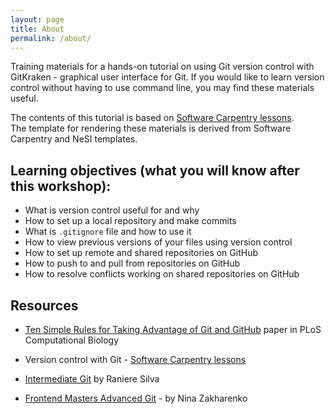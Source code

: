 ```yaml
---
layout: page
title: About
permalink: /about/
---
```


Training materials for a hands-on tutorial on using Git version control with GitKraken - graphical user interface for Git. If you would like to learn version control without having to use 
command line, you may find these materials useful.

The contents of this tutorial is based on [Software Carpentry lessons](http://swcarpentry.github.io/git-novice/).
<br>
The template for rendering these materials is derived from Software Carpentry and NeSI templates.

## Learning objectives (what you will know after this workshop):

* What is version control useful for and why
* How to set up a local repository and make commits
* What is `.gitignore` file and how to use it
* How to view previous versions of your files using version control
* How to set up remote and shared repositories on GitHub
* How to push to and pull from repositories on GitHub
* How to resolve conflicts working on shared repositories on GitHub

## Resources

* [Ten Simple Rules for Taking Advantage of Git and GitHub](https://journals.plos.org/ploscompbiol/article?id=10.1371/journal.pcbi.1004947) paper in PLoS Computational Biology

* Version control with Git - [Software Carpentry lessons](http://swcarpentry.github.io/git-novice/)
* [Intermediate Git](https://rgaiacs.github.io/swc-git-intermediate) by Raniere Silva
* [Frontend Masters Advanced Git](https://github.com/nnja/advanced-git) - by Nina Zakharenko

